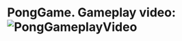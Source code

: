 # PongGame. Gameplay video: ![PongGameplayVideo](https://user-images.githubusercontent.com/87906647/131001105-ce6a1a87-9168-4fb6-808f-1171e937e848.gif)

